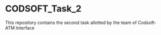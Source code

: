 # CODSOFT_Task_2
This repository contains the second task allotted by the team of Codsoft-ATM Interface
